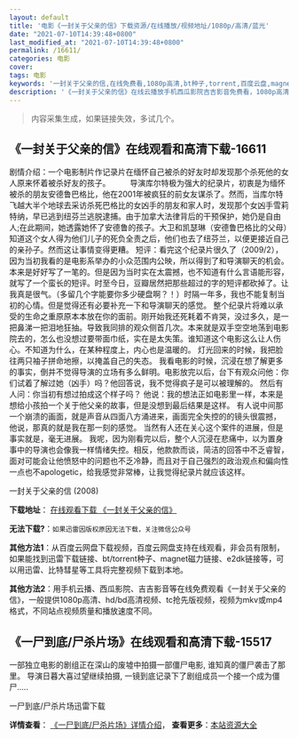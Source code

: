 ```yaml
---
layout: default
title: '电影《一封关于父亲的信》下载资源/在线播放/视频地址/1080p/高清/蓝光'
date: "2021-07-10T14:39:48+0800"
last_modified_at: "2021-07-10T14:39:48+0800"
permalink: /16611/
categories: 电影
cover:
tags: 电影
keywords: '一封关于父亲的信,在线免费看,1080p高清,bt种子,torrent,百度云盘,magnet,磁力链,迅雷下载资源'
description: '《一封关于父亲的信》在线云播放手机西瓜影院吉吉影音免费看，1080p高清bd/hd未删减完整版和tc抢先枪版，mkv/mp4格式，附带bt/torrent种子、magnet/磁力链、百度云盘、网盘资源迅雷下载链接'
---
```


>内容采集生成，如果链接失效，多试几个。


## 《一封关于父亲的信》在线观看和高清下载-16611

剧情介绍：一个电影制片作记录片在缅怀自己被杀的好友时却发现那个杀死他的女人原来怀着被杀好友的孩子。  　　导演库尔特极为强大的纪录片，初衷是为缅怀被杀的朋友安德鲁巴格比，他在2001年被疯狂的前女友谋杀了。然而，当库尔特飞越大半个地球去采访杀死巴格比的女凶手的朋友和家人时，发现那个女凶手雪莉特纳，早已逃到纽芬兰逃脱逮捕。由于加拿大法律背后的干预保护，她仍是自由人;在此期间，她透露她怀了安德鲁的孩子。大卫和凯瑟琳（安德鲁巴格比的父母）知道这个女人得为他们儿子的死负全责之后，他们也去了纽芬兰，以便更接近自己的亲孙子。然而这让事情变得更糟。 短评：看完这个纪录片很久了（2009/2），因为当初我看的是电影系举办的小众范围内公映，所以得到了和导演聊天的机会。本来是好好写了一笔的。但是因为当时实在太震撼，也不知道有什么言语能形容，就写了一个蛮长的短评。时至今日，豆瓣居然把那些超过的字的短评都砍掉了。让我真是很气。（多留几个字能要你多少硬盘啊？！）时隔一年多，我也不能复制当初的心情。但是觉得还有必要补充一下和导演聊天的感觉。   整个纪录片将难以承受的生命之重原原本本放在你的面前。刚开始我还死耗着不肯哭，没过多久，是一把鼻涕一把泪地狂抽。导致我同排的观众侧首几次。本来就是双手空空地荡到电影院去的，怎么也没想过要带面巾纸，实在是太失策。谁知道这个电影这么让人伤心。不知道为什么，在某种程度上，内心也是温暖的。 灯光回来的时候，我把脸往两只袖子拼命地擦，以掩盖自己的失态。   我看电影的时候，沉浸在想了解更多的事实，倒并不觉得导演的立场有多么鲜明。电影放完以后，台下有观众问他：你们试着了解过她（凶手）吗？他回答说，我不觉得疯子是可以被理解的。   然后有人问：你当初有想过拍成这个样子吗？ 他说：我的想法正如电影里一样，本来是想给小孩拍一个关于他父亲的故事，但是没想到最后结果是这样。   有人说中间那一个崩溃的画面，就是声音从四面八方涌进来，画面完全失控的的镜头很震撼， 他说，那真的就是我在那一刻的感觉。   当然有人还在关心这个案件的进展，但是事实就是，毫无进展。   我呢，因为刚看完以后，整个人沉浸在悲痛中，以为置身事中的导演也会像我一样情绪失控。相反，他款款而谈，简洁的回答中不乏睿智，面对可能会让他愤怒中的问题也不乏冷静，而且对于自己强烈的政治观点和偏向性一点也不apologetic，给我感觉非常棒，让我觉得纪录片就应该这样。


一封关于父亲的信 (2008)

**下载地址**： [在线观看下载 《一封关于父亲的信》](https://www.btbtdy.me/btdy/dy3959.html) 


**无法下载?**：`如果迅雷因版权原因无法下载，关注微信公众号 `

**其他方法1**：从百度云网盘下载视频，百度云网盘支持在线观看，非会员有限制，如果能找到迅雷下载链接、bt/torrent种子、magnet磁力链接、e2dk链接等，可以用迅雷、比特彗星等工具将完整视频下载到本地。

**其他方法2**：用手机云播、西瓜影院、吉吉影音等在线免费观看《一封关于父亲的信》，一般提供1080p高清、hd/bd高清视频、tc抢先版视频，视频为mkv或mp4格式，不同站点视频质量和播放速度不同。


## 《一尸到底/尸杀片场》在线观看和高清下载-15517

一部独立电影的剧组正在深山的废墟中拍摄一部僵尸电影, 谁知真的僵尸袭击了那里。 导演日暮大喜过望继续拍摄, 一镜到底记录下了剧组成员一个接一个成为僵尸.....


一尸到底/尸杀片场迅雷下载

**详情查看**： [《一尸到底/尸杀片场》详情介绍](/movie/15517/)， **查看更多**：[本站资源大全](/movie/t/all/)

